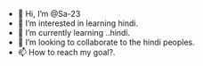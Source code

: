 - 👋 Hi, I’m @Sa-23
- 👀 I’m interested in learning hindi.
- 🌱 I’m currently learning ..hindi.
- 💞️ I’m looking to collaborate to the hindi peoples.
- 📫 How to reach my goal?.

<!---
Sa-23/Sa-23 is a ✨ special ✨ repository because its `README.md` (this file) appears on your GitHub profile.
You can click the Preview link to take a look at your changes.
--->

